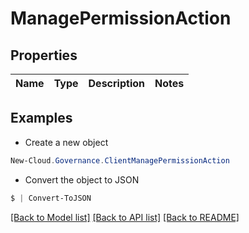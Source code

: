 # ManagePermissionAction
## Properties

Name | Type | Description | Notes
------------ | ------------- | ------------- | -------------

## Examples

- Create a new object
```powershell
New-Cloud.Governance.ClientManagePermissionAction 
```

- Convert the object to JSON
```powershell
$ | Convert-ToJSON
```


[[Back to Model list]](../README.md#documentation-for-models) [[Back to API list]](../README.md#documentation-for-api-endpoints) [[Back to README]](../README.md)

